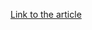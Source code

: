 [Link to the article](https://trendmicro.com/en_us/research/19/f/mobile-cyberespionage-campaign-bouncing-golf-affects-middle-east.html)
